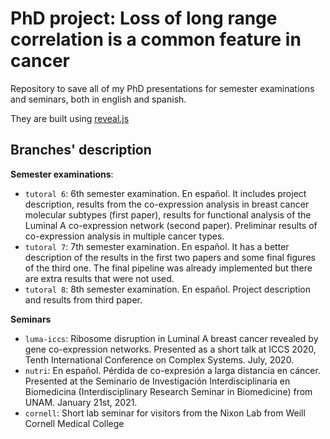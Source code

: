 # PhD project: Loss of long range correlation is a common feature in cancer

Repository to save all of my PhD presentations for semester examinations and seminars, both in english and spanish. 

They are built using [reveal.js](https://revealjs.com/)

## Branches' description

**Semester examinations**:
- `tutoral 6`: 6th semester examination. En español. It includes project description, results from the co-expression analysis in breast cancer molecular subtypes (first paper), results for functional analysis of the Luminal A co-expression network (second paper). Preliminar results of co-expression analysis in multiple cancer types. 
- `tutoral 7`: 7th semester examination. En español. It has a better description of the results in the first two papers and some final figures of the third one. The final pipeline was already implemented but there are extra results that were not used. 
- `tutoral 8`: 8th semester examination. En español. Project description and results from third paper.

**Seminars**
- `luma-iccs`: Ribosome disruption in Luminal A breast cancer revealed by gene co-expression networks. Presented as a short talk at ICCS 2020, Tenth International Conference on Complex Systems. July, 2020. 
- `nutri`: En español. Pérdida de co-expresión a larga distancia en cáncer. Presented at the Seminario de Investigación Interdisciplinaria en Biomedicina (Interdisciplinary Research Seminar in Biomedicine) from UNAM. January 21st, 2021. 
- `cornell`: Short lab seminar for visitors from the Nixon Lab from Weill Cornell Medical College 
